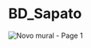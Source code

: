 # BD_Sapato

![Novo mural - Page 1](https://github.com/Wilton-Monteiro/BD_Sapato/assets/145207587/a3876405-af5c-4ab7-a5df-d6596d91f0f8)
